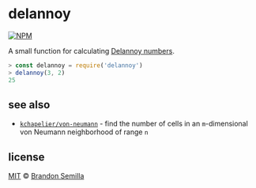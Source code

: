 # delannoy
[![NPM](https://nodei.co/npm/delannoy.png?mini)](https://www.npmjs.com/package/delannoy)

A small function for calculating [Delannoy numbers](https://en.wikipedia.org/wiki/Delannoy_number).

```js
> const delannoy = require('delannoy')
> delannoy(3, 2)
25
```

## see also
- [`kchapelier/von-neumann`](https://github.com/kchapelier/von-neumann) - find the number of cells in an `m`-dimensional von Neumann neighborhood of range `n`

## license
[MIT](https://opensource.org/licenses/MIT) © [Brandon Semilla](https://git.io/semibran)
